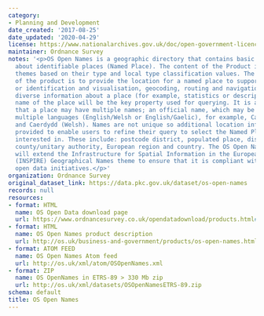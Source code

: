 ```yaml
---
category:
- Planning and Development
date_created: '2017-08-25'
date_updated: '2020-04-29'
license: https://www.nationalarchives.gov.uk/doc/open-government-licence/version/3/
maintainer: Ordnance Survey
notes: '<p>OS Open Names is a geographic directory that contains basic information
  about identifiable places (Named Place). The content of the Product is divided into
  themes based on their type and local type classification values. The primary use
  of the product is to provide the location for a named place to support discovery
  or identification and visualisation, geocoding, routing and navigation and linking
  diverse information about a place (for example, statistics or descriptions). The
  name of the place will be the key property used for querying. It is also recognised
  that a place may have multiple names; an official name, which may be defined in
  multiple languages (English/Welsh or English/Gaelic), for example, Cardiff (English)
  and Caerdydd (Welsh). Names are not unique so additional location information is
  provided to enable users to refine their query to select the Named Place they are
  interested in. These include: postcode district, populated place, district/borough,
  county/unitary authority, European region and country. The OS Open Names specification
  will extend the Infrastructure for Spatial Information in the European Community
  (INSPIRE) Geographical Names theme to ensure that it is compliant with European
  open data initiatives.</p>'
organization: Ordnance Survey
original_dataset_link: https://data.pkc.gov.uk/dataset/os-open-names
records: null
resources:
- format: HTML
  name: OS Open Data download page
  url: https://www.ordnancesurvey.co.uk/opendatadownload/products.html#OPNAME
- format: HTML
  name: OS Open Names product description
  url: http://os.uk/business-and-government/products/os-open-names.html
- format: ATOM FEED
  name: OS Open Names Atom feed
  url: http://os.uk/xml/atom/OSOpenNames.xml
- format: ZIP
  name: OS OpenNames in ETRS-89 > 330 Mb zip
  url: http://os.uk/xml/datasets/OSOpenNamesETRS-89.zip
schema: default
title: OS Open Names
---
```


